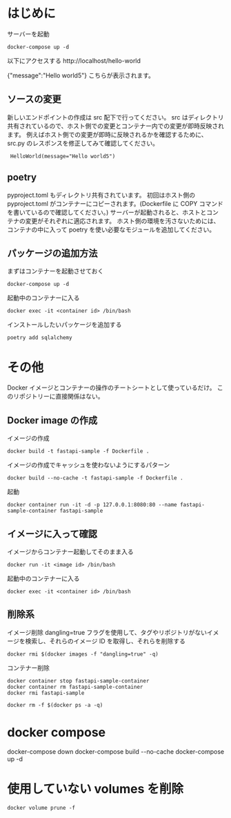 # はじめに

サーバーを起動

```
docker-compose up -d
```

以下にアクセスする
http://localhost/hello-world

{"message":"Hello world5"}
こちらが表示されます。

## ソースの変更

新しいエンドポイントの作成は src 配下で行ってください。
src はディレクトリ共有されているので、ホスト側での変更とコンテナー内での変更が即時反映されます。
例えばホスト側での変更が即時に反映されるかを確認するために、src.py のレスポンスを修正してみて確認してください。

```
 HelloWorld(message="Hello world5")
```

## poetry

pyproject.toml もディレクトリ共有されています。
初回はホスト側の pyproject.toml がコンテナーにコピーされます。(Dockerfile に COPY コマンドを書いているので確認してください。)
サーバーが起動されると、ホストとコンテナの変更がそれぞれに適応されます。
ホスト側の環境を汚さないためには、コンテナの中に入って poetry を使い必要なモジュールを追加してください。

## パッケージの追加方法

まずはコンテナーを起動させておく
```
docker-compose up -d
```

起動中のコンテナーに入る

```
docker exec -it <container id> /bin/bash
```
インストールしたいパッケージを追加する
```
poetry add sqlalchemy
```
# その他

Docker イメージとコンテナーの操作のチートシートとして使っているだけ。
このリポジトリーに直接関係はない。

## Docker image の作成

イメージの作成

```
docker build -t fastapi-sample -f Dockerfile .
```

イメージの作成でキャッシュを使わないようにするパターン

```
docker build --no-cache -t fastapi-sample -f Dockerfile .
```

起動

```
docker container run -it -d -p 127.0.0.1:8080:80 --name fastapi-sample-container fastapi-sample
```

## イメージに入って確認

イメージからコンテナー起動してそのまま入る

```
docker run -it <image id> /bin/bash
```

起動中のコンテナーに入る

```
docker exec -it <container id> /bin/bash
```

## 削除系

イメージ削除
dangling=true フラグを使用して、タグやリポジトリがないイメージを検索し、それらのイメージ ID を取得し、それらを削除する

```
docker rmi $(docker images -f "dangling=true" -q)
```

コンテナー削除

```
docker container stop fastapi-sample-container
docker container rm fastapi-sample-container
docker rmi fastapi-sample

docker rm -f $(docker ps -a -q)
```

# docker compose

docker-compose down
docker-compose build --no-cache
docker-compose up -d

# 使用していない volumes を削除

```
docker volume prune -f
```
